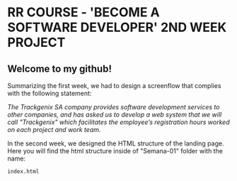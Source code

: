 # RR COURSE - 'BECOME A SOFTWARE DEVELOPER' 2ND WEEK PROJECT

## Welcome to my github!

Summarizing the first week, we had to design a screenflow that complies with the following statement:

_The Trackgenix SA company provides software development services to other companies, and has asked us to develop a web system that we will call "Trackgenix"  which facilitates the employee’s registration hours worked on each project and work team._

In the second week, we designed the HTML structure of the landing page.
Here you will find the html structure inside of "Semana-01" folder with the name:
```
index.html
```
